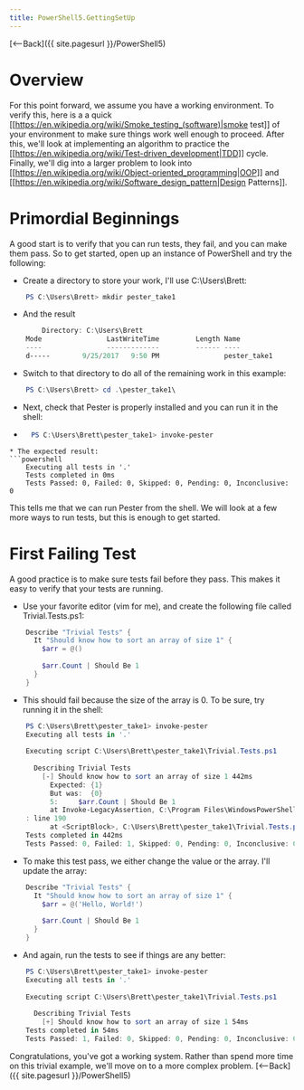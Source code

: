 ```yaml
---
title: PowerShell5.GettingSetUp
---
```

[<--Back]({{ site.pagesurl }}/PowerShell5)

# Overview
For this point forward, we assume you have a working environment. To verify this, here is a a quick [[https://en.wikipedia.org/wiki/Smoke_testing_(software)|smoke test]] of your environment to make sure things work well enough to proceed. After this, we'll look at implementing an algorithm to practice the [[https://en.wikipedia.org/wiki/Test-driven_development|TDD]] cycle. Finally, we'll dig into a larger problem to look into [[https://en.wikipedia.org/wiki/Object-oriented_programming|OOP]] and [[https://en.wikipedia.org/wiki/Software_design_pattern|Design Patterns]].
# Primordial Beginnings
A good start is to verify that you can run tests, they fail, and you can make them pass. So to get started, open up an instance of PowerShell and try the following:
* Create a directory to store your work, I'll use C:\Users\Brett:
```powershell
    PS C:\Users\Brett> mkdir pester_take1
```
* And the result
```powershell
        Directory: C:\Users\Brett
    Mode                LastWriteTime         Length Name
    ----                -------------         ------ ----
    d-----        9/25/2017   9:50 PM                pester_take1
```
* Switch to that directory to do all of the remaining work in this example:
```powershell
    PS C:\Users\Brett> cd .\pester_take1\
```
* Next, check that Pester is properly installed and you can run it in the shell:
* ```powershell
    PS C:\Users\Brett\pester_take1> invoke-pester
```
* The expected result:
```powershell
    Executing all tests in '.'
    Tests completed in 0ms
    Tests Passed: 0, Failed: 0, Skipped: 0, Pending: 0, Inconclusive: 0
```
This tells me that we can run Pester from the shell. We will look at a few more ways to run tests, but this is enough to get started.

# First Failing Test
A good practice is to make sure tests fail before they pass. This makes it easy to verify that your tests are running. 

* Use your favorite editor (vim for me), and create the following file called Trivial.Tests.ps1:
```powershell
    Describe "Trivial Tests" {
      It "Should know how to sort an array of size 1" {
        $arr = @()
    
        $arr.Count | Should Be 1
      }
    }
```
* This should fail because the size of the array is 0. To be sure, try running it in the shell:
```powershell
    PS C:\Users\Brett\pester_take1> invoke-pester
    Executing all tests in '.'
    
    Executing script C:\Users\Brett\pester_take1\Trivial.Tests.ps1
    
      Describing Trivial Tests
        [-] Should know how to sort an array of size 1 442ms
          Expected: {1}
          But was:  {0}
          5:     $arr.Count | Should Be 1
          at Invoke-LegacyAssertion, C:\Program Files\WindowsPowerShell\Modules\Pester\4.0.8\Functions\Assertions\Should.ps1
    : line 190
          at <ScriptBlock>, C:\Users\Brett\pester_take1\Trivial.Tests.ps1: line 5
    Tests completed in 442ms
    Tests Passed: 0, Failed: 1, Skipped: 0, Pending: 0, Inconclusive: 0
```
* To make this test pass, we either change the value or the array. I'll update the array:
```powershell
    Describe "Trivial Tests" {
      It "Should know how to sort an array of size 1" {
        $arr = @('Hello, World!')
    
        $arr.Count | Should Be 1
      }
    }
```
* And again, run the tests to see if things are any better:
```powershell
    PS C:\Users\Brett\pester_take1> invoke-pester
    Executing all tests in '.'
    
    Executing script C:\Users\Brett\pester_take1\Trivial.Tests.ps1
    
      Describing Trivial Tests
        [+] Should know how to sort an array of size 1 54ms
    Tests completed in 54ms
    Tests Passed: 1, Failed: 0, Skipped: 0, Pending: 0, Inconclusive: 0
```

Congratulations, you've got a working system. Rather than spend more time on this trivial example, we'll move on to a more complex problem.
[<--Back]({{ site.pagesurl }}/PowerShell5)
